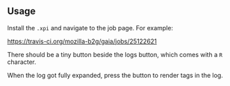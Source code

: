 ## Usage

Install the `.xpi` and navigate to the job page. For example:

  https://travis-ci.org/mozilla-b2g/gaia/jobs/25122621

There should be a tiny button beside the logs button, which comes with a `R` character.

When the log got fully expanded, press the button to render tags in the log.

